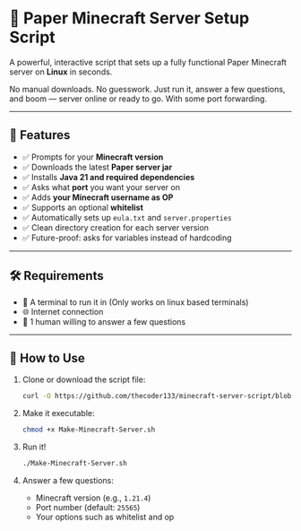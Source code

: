 # 🚀 Paper Minecraft Server Setup Script

A powerful, interactive script that sets up a fully functional Paper Minecraft server on **Linux** in seconds.

No manual downloads. No guesswork. Just run it, answer a few questions, and boom — server online or ready to go. With some port forwarding.

---

## 🧰 Features

- ✅ Prompts for your **Minecraft version**
- ✅ Downloads the latest **Paper server jar**
- ✅ Installs **Java 21 and required dependencies**
- ✅ Asks what **port** you want your server on
- ✅ Adds **your Minecraft username as OP**
- ✅ Supports an optional **whitelist**
- ✅ Automatically sets up `eula.txt` and `server.properties`
- ✅ Clean directory creation for each server version
- ✅ Future-proof: asks for variables instead of hardcoding

---

## 🛠️ Requirements

- 🐧 A terminal to run it in (Only works on linux based terminals)
- 🌐 Internet connection
- 🧠 1 human willing to answer a few questions

---

## 🏃 How to Use

1. Clone or download the script file:
    ```bash
    curl -O https://github.com/thecoder133/minecraft-server-script/blob/main/Make-Minecraft-Server.sh
    ```

2. Make it executable:
    ```bash
    chmod +x Make-Minecraft-Server.sh
    ```

3. Run it!
    ```bash
    ./Make-Minecraft-Server.sh
    ```

4. Answer a few questions:
    - Minecraft version (e.g., `1.21.4`)
    - Port number (default: `25565`)
    - Your options such as whitelist and op
